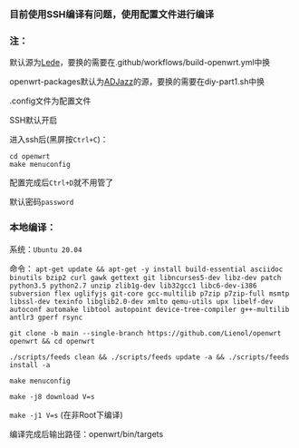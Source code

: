 ### 目前使用SSH编译有问题，使用配置文件进行编译

### 注：
默认源为[Lede](https://github.com/coolsnowwolf/lede)，要换的需要在.github/workflows/build-openwrt.yml中换

openwrt-packages默认为[ADJazz](https://github.com/ADJazzDEV/OpenWrt-package)的源，要换的需要在diy-part1.sh中换

.config文件为配置文件

SSH默认开启

进入ssh后(黑屏按`Ctrl+C`)：

    cd openwrt
    make menuconfig
    
配置完成后`Ctrl+D`就不用管了

默认密码`password`

### 本地编译：
系统：`Ubuntu 20.04` 

命令：
`apt-get update && apt-get -y install build-essential asciidoc binutils bzip2 curl gawk gettext git libncurses5-dev libz-dev patch python3.5 python2.7 unzip zlib1g-dev lib32gcc1 libc6-dev-i386 subversion flex uglifyjs git-core gcc-multilib p7zip p7zip-full msmtp libssl-dev texinfo libglib2.0-dev xmlto qemu-utils upx libelf-dev autoconf automake libtool autopoint device-tree-compiler g++-multilib antlr3 gperf rsync`

`git clone -b main --single-branch https://github.com/Lienol/openwrt openwrt && cd openwrt`

`./scripts/feeds clean && ./scripts/feeds update -a && ./scripts/feeds install -a`

`make menuconfig`

`make -j8 download V=s`

`make -j1 V=s` (在非Root下编译)

编译完成后输出路径：openwrt/bin/targets
